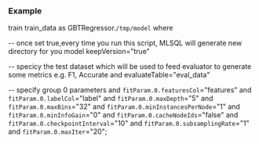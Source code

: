 ### Example
train train_data as GBTRegressor.`/tmp/model` where

-- once set true,every time you run this script, MLSQL will generate new directory for you model
keepVersion="true"

-- specicy the test dataset which will be used to feed evaluator to generate some metrics e.g. F1, Accurate
and evaluateTable="eval_data"

-- specify group 0 parameters
and `fitParam.0.featuresCol`="features"
and `fitParam.0.labelCol`="label"
and `fitParam.0.maxDepth`="5"
and `fitParam.0.maxBins`="32"
and `fitParam.0.minInstancesPerNode`="1"
and `fitParam.0.minInfoGain`="0"
and `fitParam.0.cacheNodeIds`="false"
and `fitParam.0.checkpointInterval`="10"
and `fitParam.0.subsamplingRate`="1"
and `fitParam.0.maxIter`="20";